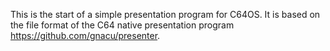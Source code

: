 This is the start of a simple presentation program for C64OS. It is based on the file format of the C64 native presentation program https://github.com/gnacu/presenter.
